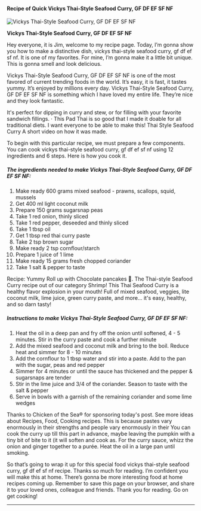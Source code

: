             

#### Recipe of Quick Vickys Thai-Style Seafood Curry, GF DF EF SF NF

![Vickys Thai-Style Seafood Curry, GF DF EF SF NF](https://img-global.cpcdn.com/recipes/49358078/751x532cq70/vickys-thai-style-seafood-curry-gf-df-ef-sf-nf-recipe-main-photo.jpg)

**Vickys Thai-Style Seafood Curry, GF DF EF SF NF**

Hey everyone, it is Jim, welcome to my recipe page. Today, I’m gonna show you how to make a distinctive dish, vickys thai-style seafood curry, gf df ef sf nf. It is one of my favorites. For mine, I’m gonna make it a little bit unique. This is gonna smell and look delicious.

Vickys Thai-Style Seafood Curry, GF DF EF SF NF is one of the most favored of current trending foods in the world. It’s easy, it is fast, it tastes yummy. It’s enjoyed by millions every day. Vickys Thai-Style Seafood Curry, GF DF EF SF NF is something which I have loved my entire life. They’re nice and they look fantastic.

It's perfect for dipping in curry and stew, or for filling with your favorite sandwich fillings. · This Pad Thai is so good that I made it doable for all traditional diets. I want everyone to be able to make this! Thai Style Seafood Curry A short video on how it was made.

To begin with this particular recipe, we must prepare a few components. You can cook vickys thai-style seafood curry, gf df ef sf nf using 12 ingredients and 6 steps. Here is how you cook it.

##### The ingredients needed to make Vickys Thai-Style Seafood Curry, GF DF EF SF NF:

1.  Make ready 600 grams mixed seafood - prawns, scallops, squid, mussels
2.  Get 400 ml light coconut milk
3.  Prepare 150 grams sugarsnap peas
4.  Take 1 red onion, thinly sliced
5.  Take 1 red pepper, deseeded and thinly sliced
6.  Take 1 tbsp oil
7.  Get 1 tbsp red thai curry paste
8.  Take 2 tsp brown sugar
9.  Make ready 2 tsp cornflour/starch
10.  Prepare 1 juice of 1 lime
11.  Make ready 15 grams fresh chopped coriander
12.  Take 1 salt & pepper to taste

Recipe: Yummy Roll up with Chocolate pancakes 🤗. The Thai-style Seafood Curry recipe out of our category Shrimp! This Thai Seafood Curry is a healthy flavor explosion in your mouth! Full of mixed seafood, veggies, lite coconut milk, lime juice, green curry paste, and more… it's easy, healthy, and so darn tasty!

##### Instructions to make Vickys Thai-Style Seafood Curry, GF DF EF SF NF:

1.  Heat the oil in a deep pan and fry off the onion until softened, 4 - 5 minutes. Stir in the curry paste and cook a further minute
2.  Add the mixed seafood and coconut milk and bring to the boil. Reduce heat and simmer for 8 - 10 minutes
3.  Add the cornflour to 1 tbsp water and stir into a paste. Add to the pan with the sugar, peas and red pepper
4.  Simmer for 4 minutes or until the sauce has thickened and the pepper & sugarsnaps are tender
5.  Stir in the lime juice and 3/4 of the coriander. Season to taste with the salt & pepper
6.  Serve in bowls with a garnish of the remaining coriander and some lime wedges

Thanks to Chicken of the Sea® for sponsoring today's post. See more ideas about Recipes, Food, Cooking recipes. This is because pastes vary enormously in their strengths and people vary enormously in their You can cook the curry up till this part in advance, maybe leaving the pumpkin with a tiny bit of bite to it (it will soften and cook as. For the curry sauce, whizz the onion and ginger together to a purée. Heat the oil in a large pan until smoking.

So that’s going to wrap it up for this special food vickys thai-style seafood curry, gf df ef sf nf recipe. Thanks so much for reading. I’m confident you will make this at home. There’s gonna be more interesting food at home recipes coming up. Remember to save this page on your browser, and share it to your loved ones, colleague and friends. Thank you for reading. Go on get cooking!

* * *